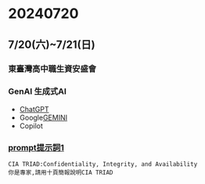 # 20240720

## 7/20(六)~7/21(日)
### 東臺灣高中職生資安盛會


### GenAI 生成式AI 
- [ChatGPT](https://chatgpt.com/)
- Google[GEMINI](https://gemini.google.com/app?hl=zh-TW)
- Copilot 

### [prompt提示詞1](text1.md)
```
CIA TRIAD:Confidentiality, Integrity, and Availability
你是專家,請用十頁簡報說明CIA TRIAD
```
